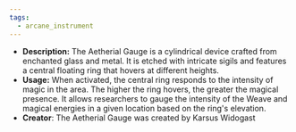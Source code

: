 ```yaml
---
tags:
  - arcane_instrument
---
```

- **Description:** The Aetherial Gauge is a cylindrical device crafted from enchanted glass and metal. It is etched with intricate sigils and features a central floating ring that hovers at different heights.
- **Usage:** When activated, the central ring responds to the intensity of magic in the area. The higher the ring hovers, the greater the magical presence. It allows researchers to gauge the intensity of the Weave and magical energies in a given location based on the ring's elevation.
- **Creator**: The Aetherial Gauge was created by Karsus Widogast
  
